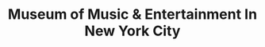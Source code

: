 ---
layout: repo
title: "Museum of Music & Entertainment In New York City"
id: 21803
permalink: repos/21803/
---